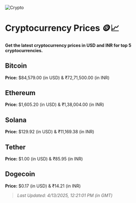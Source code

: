 
![Crypto](https://www.techguide.com.au/wp-content/uploads/2020/11/crypto3.jpeg)

# Cryptocurrency Prices 🪙📈

#### Get the latest cryptocurrency prices in USD and INR for top 5 cryptocurrencies.

## Bitcoin

**Price:** $84,579.00 (in USD) & ₹72,71,500.00 (in INR)

## Ethereum

**Price:** $1,605.20 (in USD) & ₹1,38,004.00 (in INR)

## Solana

**Price:** $129.92 (in USD) & ₹11,169.38 (in INR)

## Tether

**Price:** $1.00 (in USD) & ₹85.95 (in INR)

## Dogecoin

**Price:** $0.17 (in USD) & ₹14.21 (in INR)

> _Last Updated: 4/13/2025, 12:21:01 PM (in GMT)_
